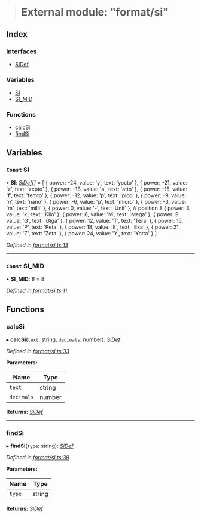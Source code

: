 > # External module: "format/si"

## Index

### Interfaces

* [SiDef](../interfaces/_format_si_.sidef.md)

### Variables

* [SI](_format_si_.md#const-si)
* [SI_MID](_format_si_.md#const-si_mid)

### Functions

* [calcSi](_format_si_.md#calcsi)
* [findSi](_format_si_.md#findsi)

## Variables

### `Const` SI

• **SI**: *[SiDef](../interfaces/_format_si_.sidef.md)[]* =  [
  { power: -24, value: 'y', text: 'yocto' },
  { power: -21, value: 'z', text: 'zepto' },
  { power: -18, value: 'a', text: 'atto' },
  { power: -15, value: 'f', text: 'femto' },
  { power: -12, value: 'p', text: 'pico' },
  { power: -9, value: 'n', text: 'nano' },
  { power: -6, value: 'µ', text: 'micro' },
  { power: -3, value: 'm', text: 'milli' },
  { power: 0, value: '-', text: 'Unit' }, // position 8
  { power: 3, value: 'k', text: 'Kilo' },
  { power: 6, value: 'M', text: 'Mega' },
  { power: 9, value: 'G', text: 'Giga' },
  { power: 12, value: 'T', text: 'Tera' },
  { power: 15, value: 'P', text: 'Peta' },
  { power: 18, value: 'E', text: 'Exa' },
  { power: 21, value: 'Z', text: 'Zeta' },
  { power: 24, value: 'Y', text: 'Yotta' }
]

*Defined in [format/si.ts:13](https://github.com/polkadot-js/common/blob/a8b28a2/packages/util/src/format/si.ts#L13)*

___

### `Const` SI_MID

• **SI_MID**: *8* = 8

*Defined in [format/si.ts:11](https://github.com/polkadot-js/common/blob/a8b28a2/packages/util/src/format/si.ts#L11)*

## Functions

###  calcSi

▸ **calcSi**(`text`: string, `decimals`: number): *[SiDef](../interfaces/_format_si_.sidef.md)*

*Defined in [format/si.ts:33](https://github.com/polkadot-js/common/blob/a8b28a2/packages/util/src/format/si.ts#L33)*

**Parameters:**

Name | Type |
------ | ------ |
`text` | string |
`decimals` | number |

**Returns:** *[SiDef](../interfaces/_format_si_.sidef.md)*

___

###  findSi

▸ **findSi**(`type`: string): *[SiDef](../interfaces/_format_si_.sidef.md)*

*Defined in [format/si.ts:39](https://github.com/polkadot-js/common/blob/a8b28a2/packages/util/src/format/si.ts#L39)*

**Parameters:**

Name | Type |
------ | ------ |
`type` | string |

**Returns:** *[SiDef](../interfaces/_format_si_.sidef.md)*